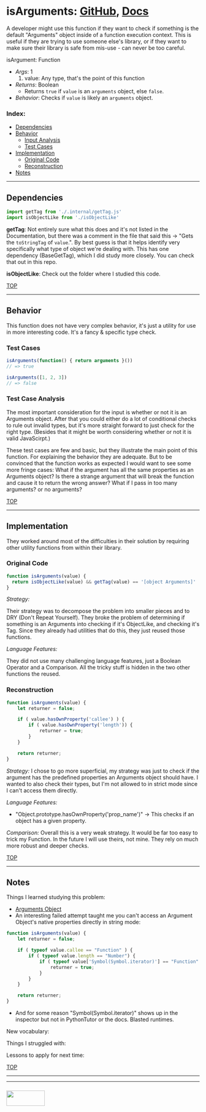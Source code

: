 # isArguments: [GitHub](https://github.com/lodash/lodash/blob/master/isArguments.js), [Docs](https://lodash.com/docs/#isArguments)

A developer might use this function if they want to check if something is the default "Arguments" object inside of a function execution context.  This is useful if they are trying to use someone else's library, or if they want to make sure their library is safe from mis-use - can never be too careful.

isArgument: Function
* _Args_: 1
  1. value: Any type, that's the point of this function
* _Returns_: Boolean
  * Returns `true` if `value` is an `arguments` object, else `false`.
* _Behavior_: Checks if `value` is likely an `arguments` object.

### Index:
* [Dependencies](#dependencies)
* [Behavior](#behavior)
  * [Input Analysis](#input-analysis)
  * [Test Cases](#test-cases)
* [Implementation](#implementation)
  * [Original Code](#original-code)
  * [Reconstruction](#reconstruction)
* [Notes](#notes)

___

## Dependencies

```js
import getTag from './.internal/getTag.js'
import isObjectLike from './isObjectLike'
```

__getTag__: Not entirely sure what this does and it's not listed in the Documentation, but there was a comment in the file that said this -> "Gets the `toStringTag` of `value`.".  By best guess is that it helps identify very specifically what type of object we're dealing with.  This has one dependency (BaseGetTag), which I did study more closely.  You can check that out in this repo.

__isObjectLike__: Check out the folder where I studied this code.



[TOP](#index)

___

## Behavior

This function does not have very complex behavior, it's just a utility for use in more interesting code.  It's a fancy & specific type check.

### Test Cases

```js
isArguments(function() { return arguments }())
// => true

isArguments([1, 2, 3])
// => false
```



### Test Case Analysis

The most important consideration for the input is whether or not it is an Arguments object.  After that you could either do a lot of conditional checks to rule out invalid types, but it's more straight forward to just check for the right type. (Besides that it might be worth considering whether or not it is valid JavaScirpt.)

These test cases are few and basic, but they illustrate the main point of this function.  For explaining the behavior they are adequate.  But to be convinced that the function works as expected I would want to see some more fringe cases:  What if the argument has all the same properties as an Arguments object?  Is there a strange argument that will break the function and cause it to return the wrong answer?  What if I pass in too many arguments? or no arguments?



[TOP](#index)

___

## Implementation 

They worked around most of the difficulties in their solution by requiring other utility functions from within their library. 

### Original Code

```js
function isArguments(value) {
  return isObjectLike(value) && getTag(value) == '[object Arguments]'
}
```

_Strategy:_

Their strategy was to decompose the problem into smaller pieces and to DRY (Don't Repeat Yourself).  They broke the problem of determining if something is an Arguments into checking if it's ObjectLike, and checking it's Tag.  Since they already had utilities that do this, they just reused those functions.


_Language Features:_

They did not use many challenging language features, just a Boolean Operator and a Comparison.  All the tricky stuff is hidden in the two other functions the reused.

### Reconstruction

```js
function isArguments(value) {
	let returner = false;

	if ( value.hasOwnProperty('callee') ) {
		if ( value.hasOwnProperty('length')) {
			returner = true;
		}
	}

	return returner;
}
```

_Strategy:_
I chose to go more superficial, my strategy was just to check if the argument has the predefined properties an Arguments object should have.  I wanted to also check their types, but I'm not allowed to in strict mode since I can't access them directly.  

_Language Features:_
* "Object.prototype.hasOwnProperty('prop_name')" -> This checks if an object has a given property.

_Comparison:_
Overall this is a very weak strategy.  It would be far too easy to trick my Function.  In the future I will use theirs, not mine.  They rely on much more robust and deeper checks.


[TOP](#index)

___

## Notes

Things I learned studying this problem:
* [Arguments Object](https://developer.mozilla.org/en-US/docs/Web/JavaScript/Reference/Functions/arguments)
* An interesting failed attempt taught me you can't access an Argument Object's native properties directly in string mode:
```js
function isArguments(value) {
	let returner = false;

	if ( typeof value.callee == "Function" ) {
		if ( typeof value.length == "Number") {
			if ( typeof value['Symbol(Symbol.iterator)'] == "Function" ) {
				returner = true;
			}
		}
	}

	return returner;
}
```
* And for some reason "Symbol(Symbol.iterator)" shows up in the inspector but not in PythonTutor or the docs.  Blasted runtimes.

New vocabulary:


Things I struggled with:


Lessons to apply for next time:


[TOP](#index)


___
___
### <a href="http://elewa.education/blog" target="_blank"><img src="https://user-images.githubusercontent.com/18554853/34921062-506450ae-f97d-11e7-875f-6feeb26ad72d.png" width="100" height="40"/></a>
